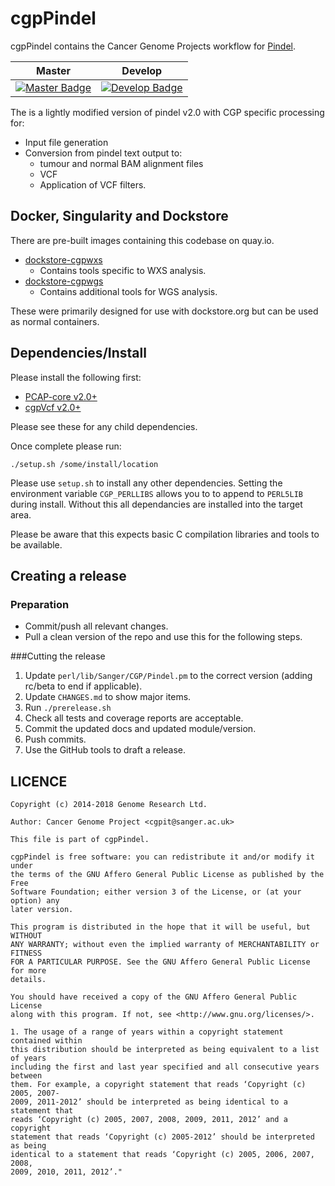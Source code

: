 # cgpPindel

cgpPindel contains the Cancer Genome Projects workflow for [Pindel][pindel-core].

| Master                                        | Develop                                         |
| --------------------------------------------- | ----------------------------------------------- |
| [![Master Badge][travis-master]][travis-base] | [![Develop Badge][travis-develop]][travis-base] |

The is a lightly modified version of pindel v2.0 with CGP specific processing for:

* Input file generation
* Conversion from pindel text output to:
    * tumour and normal BAM alignment files
    * VCF
    * Application of VCF filters.

## Docker, Singularity and Dockstore

There are pre-built images containing this codebase on quay.io.

* [dockstore-cgpwxs][ds-cgpwxs-git]
  * Contains tools specific to WXS analysis.
* [dockstore-cgpwgs][ds-cgpwgs-git]
  * Contains additional tools for WGS analysis.

These were primarily designed for use with dockstore.org but can be used as normal containers.

## Dependencies/Install

Please install the following first:

* [PCAP-core v2.0+][pcap-core-rel]
* [cgpVcf v2.0+][cgpvcf-rel]

Please see these for any child dependencies.

Once complete please run:

```
./setup.sh /some/install/location
```

Please use `setup.sh` to install any other dependencies.  Setting the environment variable
`CGP_PERLLIBS` allows you to to append to `PERL5LIB` during install.  Without this all dependancies
are installed into the target area.

Please be aware that this expects basic C compilation libraries and tools to be available.

## Creating a release

### Preparation

* Commit/push all relevant changes.
* Pull a clean version of the repo and use this for the following steps.

###Cutting the release

1. Update `perl/lib/Sanger/CGP/Pindel.pm` to the correct version (adding rc/beta to end if applicable).
1. Update `CHANGES.md` to show major items.
1. Run `./prerelease.sh`
1. Check all tests and coverage reports are acceptable.
1. Commit the updated docs and updated module/version.
1. Push commits.
1. Use the GitHub tools to draft a release.

## LICENCE

```
Copyright (c) 2014-2018 Genome Research Ltd.

Author: Cancer Genome Project <cgpit@sanger.ac.uk>

This file is part of cgpPindel.

cgpPindel is free software: you can redistribute it and/or modify it under
the terms of the GNU Affero General Public License as published by the Free
Software Foundation; either version 3 of the License, or (at your option) any
later version.

This program is distributed in the hope that it will be useful, but WITHOUT
ANY WARRANTY; without even the implied warranty of MERCHANTABILITY or FITNESS
FOR A PARTICULAR PURPOSE. See the GNU Affero General Public License for more
details.

You should have received a copy of the GNU Affero General Public License
along with this program. If not, see <http://www.gnu.org/licenses/>.

1. The usage of a range of years within a copyright statement contained within
this distribution should be interpreted as being equivalent to a list of years
including the first and last year specified and all consecutive years between
them. For example, a copyright statement that reads ‘Copyright (c) 2005, 2007-
2009, 2011-2012’ should be interpreted as being identical to a statement that
reads ‘Copyright (c) 2005, 2007, 2008, 2009, 2011, 2012’ and a copyright
statement that reads ‘Copyright (c) 2005-2012’ should be interpreted as being
identical to a statement that reads ‘Copyright (c) 2005, 2006, 2007, 2008,
2009, 2010, 2011, 2012’."
```

<!-- References -->
[cgpvcf-rel]: https://github.com/cancerit/cgpVcf/releases
[pcap-core-rel]: https://github.com/cancerit/PCAP-core/releases
[ds-cgpwxs-git]: https://github.com/cancerit/dockstore-cgpwxs
[ds-cgpwgs-git]: https://github.com/cancerit/dockstore-cgpwgs
[pindel-core]: http://gmt.genome.wustl.edu/pindel/current

<!-- Travis -->
[travis-base]: https://travis-ci.org/cancerit/cgpPindel
[travis-master]: https://travis-ci.org/cancerit/cgpPindel.svg?branch=master
[travis-develop]: https://travis-ci.org/cancerit/cgpPindel.svg?branch=dev
